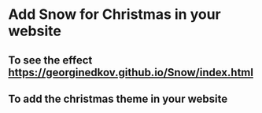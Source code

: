 # Add Snow for Christmas in your website

## To see the effect https://georginedkov.github.io/Snow/index.html
## To add the christmas theme in your website <script src="https://georginedkov.github.io/Snow/snow.js"></script>

